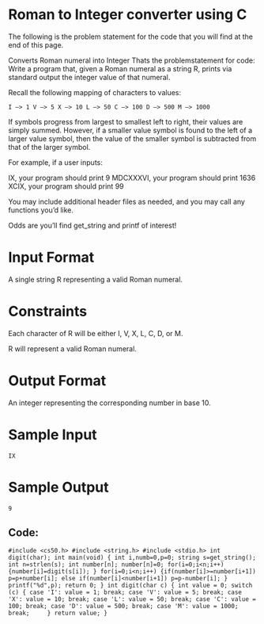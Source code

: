 # Roman to Integer converter using C

The following is the problem statement for the code that you will find at the end of this page.

Converts Roman numeral into Integer Thats the problemstatement for code: Write a program that, given a Roman numeral as a string R, prints via standard output the integer value of that numeral.

Recall the following mapping of characters to values:

`I –> 1 V –> 5 X –> 10 L –> 50 C –> 100 D –> 500 M –> 1000`

If symbols progress from largest to smallest left to right, their values are simply summed. However, if a smaller value symbol is found to the left of a larger value symbol, then the value of the smaller symbol is subtracted from that of the larger symbol.

For example, if a user inputs:

IX, your program should print 9
MDCXXXVI, your program should print 1636
XCIX, your program should print 99  

You may include additional header files as needed, and you may call any functions you’d like.

Odds are you’ll find get_string and printf of interest!

# Input Format

A single string R representing a valid Roman numeral.

# Constraints

Each character of R will be either I, V, X, L, C, D, or M.

R will represent a valid Roman numeral.

# Output Format

An integer representing the corresponding number in base 10.

# Sample Input

`IX`

# Sample Output

`9`
## Code:

``#include <cs50.h>
#include <string.h>
#include <stdio.h>
int digit(char);
int main(void)
{
    int i,numb=0,p=0;
   string s=get_string();     
    int n=strlen(s);
    int number[n];
    number[n]=0;
    for(i=0;i<n;i++)
        {number[i]=digit(s[i]);
         }
   for(i=0;i<n;i++)
       {if(number[i]>=number[i+1])
       p=p+number[i];
       else if(number[i]<number[i+1])
       p=p-number[i];
      }
    printf("%d",p);
    return 0;
}
int digit(char c)
{
    int value = 0;
    switch (c)
    {
    case 'I':
        value = 1;
        break;
    case 'V':
        value = 5;
        break;
    case 'X':
        value = 10;
        break;
    case 'L':
        value = 50;
        break;
    case 'C':
        value = 100;
        break;
    case 'D':
        value = 500;
        break;
    case 'M':
        value = 1000;
        break;    
    }
     return value;
}``
